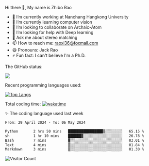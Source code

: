 Hi there 👋, My name is Zhibo Rao
- 🔭 I’m currently working at Nanchang Hangkong University
- 🌱 I’m currently learning computer vision
- 👯 I’m looking to collaborate on Archaic-Atom
- 🤔 I’m looking for help with Deep learning
- 💬 Ask me about stereo matching
- 📫 How to reach me: raoxi36@foxmail.com
- 😄 Pronouns: Jack Rao
- ⚡ Fun fact: I can't believe I'm a Ph.D.

The GitHub status:

![](https://github-readme-stats.vercel.app/api?username=ZhiboRao)

Recent programming languages used:

[![Top Langs](https://github-readme-stats.vercel.app/api/top-langs/?username=ZhiboRao&layout=compact)](https://github.com/anuraghazra/github-readme-stats)

Total coding time: [![wakatime](https://wakatime.com/badge/user/51ec5ec7-4742-4243-9eea-732ade32c0b7.svg)](https://wakatime.com/@51ec5ec7-4742-4243-9eea-732ade32c0b7)

✨ The coding language used last week 
<!--START_SECTION:waka-->

```txt
From: 29 April 2024 - To: 06 May 2024

Python       2 hrs 50 mins   ████████████████▒░░░░░░░░   65.15 %
sh           1 hr 10 mins    ██████▓░░░░░░░░░░░░░░░░░░   26.78 %
Bash         7 mins          ▓░░░░░░░░░░░░░░░░░░░░░░░░   03.01 %
Text         4 mins          ▒░░░░░░░░░░░░░░░░░░░░░░░░   01.84 %
Markdown     3 mins          ▒░░░░░░░░░░░░░░░░░░░░░░░░   01.30 %
```

<!--END_SECTION:waka-->

![Visitor Count](https://profile-counter.glitch.me/Raohaocheng/count.svg)
